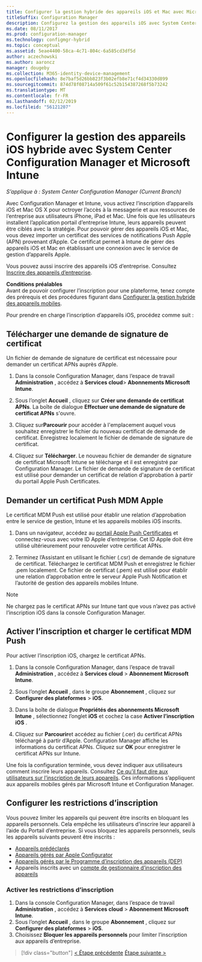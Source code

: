 ```yaml
---
title: Configurer la gestion hybride des appareils iOS et Mac avec Microsoft Intune
titleSuffix: Configuration Manager
description: Configurez la gestion des appareils iOS avec System Center Configuration Manager et Microsoft Intune.
ms.date: 08/11/2017
ms.prod: configuration-manager
ms.technology: configmgr-hybrid
ms.topic: conceptual
ms.assetid: 5eae4400-58ca-4c71-804c-6a585cd3df5d
author: aczechowski
ms.author: aaroncz
manager: dougeby
ms.collection: M365-identity-device-management
ms.openlocfilehash: 8e7baf5d26bb823f3b02efb8e71cf4d34330d899
ms.sourcegitcommit: 874d78f08714a509f61c52b154387268f5b73242
ms.translationtype: MT
ms.contentlocale: fr-FR
ms.lasthandoff: 02/12/2019
ms.locfileid: "56121207"
---
```

# <a name="set-up-ios-hybrid-device-management-with-system-center-configuration-manager-and-microsoft-intune"></a>Configurer la gestion des appareils iOS hybride avec System Center Configuration Manager et Microsoft Intune

*S’applique à : System Center Configuration Manager (Current Branch)*

Avec Configuration Manager et Intune, vous activez l’inscription d’appareils iOS et Mac OS X pour octroyer l’accès à la messagerie et aux ressources de l’entreprise aux utilisateurs iPhone, iPad et Mac. Une fois que les utilisateurs installent l’application portail d’entreprise Intune, leurs appareils peuvent être ciblés avec la stratégie. Pour pouvoir gérer des appareils iOS et Mac, vous devez importer un certificat des services de notifications Push Apple (APN) provenant d’Apple. Ce certificat permet à Intune de gérer des appareils iOS et Mac en établissant une connexion avec le service de gestion d’appareils Apple.  

 Vous pouvez aussi inscrire des appareils iOS d’entreprise.  Consultez [Inscrire des appareils d’entreprise](enroll-company-owned-devices.md).  

**Conditions préalables**<br>
Avant de pouvoir configurer l’inscription pour une plateforme, tenez compte des prérequis et des procédures figurant dans [Configurer la gestion hybride des appareils mobiles](setup-hybrid-mdm.md).

Pour prendre en charge l’inscription d’appareils iOS, procédez comme suit :  

## <a name="download-a-certificate-signing-request"></a>Télécharger une demande de signature de certificat
Un fichier de demande de signature de certificat est nécessaire pour demander un certificat APNs auprès d’Apple.  

1.  Dans la console Configuration Manager, dans l’espace de travail **Administration** , accédez à **Services cloud**> **Abonnements Microsoft Intune**.  

2.  Sous l’onglet **Accueil** , cliquez sur **Créer une demande de certificat APNs**. La boîte de dialogue **Effectuer une demande de signature de certificat APNs** s'ouvre.  

3.  Cliquez sur**Parcourir** pour accéder à l'emplacement auquel vous souhaitez enregistrer le fichier du nouveau certificat de demande de certificat. Enregistrez localement le fichier de demande de signature de certificat.  

4.  Cliquez sur **Télécharger**. Le nouveau fichier de demander de signature de certificat Microsoft Intune se télécharge et il est enregistré par Configuration Manager. Le fichier de demande de signature de certificat est utilisé pour demander un certificat de relation d'approbation à partir du portail Apple Push Certificates.  

## <a name="request-an-mdm-push-certificate-from-apple"></a>Demander un certificat Push MDM Apple
Le certificat MDM Push est utilisé pour établir une relation d’approbation entre le service de gestion, Intune et les appareils mobiles iOS inscrits.  

1.  Dans un navigateur, accédez au [portail Apple Push Certificates](http://go.microsoft.com/fwlink/?LinkId=269844) et connectez-vous avec votre ID Apple d’entreprise. Cet ID Apple doit être utilisé ultérieurement pour renouveler votre certificat APNs.  

2.  Terminez l’Assistant en utilisant le fichier (.csr) de demande de signature de certificat. Téléchargez le certificat MDM Push et enregistrez le fichier .pem localement. Ce fichier de certificat (.pem) est utilisé pour établir une relation d’approbation entre le serveur Apple Push Notification et l’autorité de gestion des appareils mobiles Intune.  

> [!NOTE]  
>  Ne chargez pas le certificat APNs sur Intune tant que vous n’avez pas activé l’inscription iOS dans la console Configuration Manager.  

## <a name="enable-enrollment-and-upload-the-mdm-push-certificate"></a>Activer l’inscription et charger le certificat MDM Push
Pour activer l’inscription iOS, chargez le certificat APNs.  

1.  Dans la console Configuration Manager, dans l’espace de travail **Administration** , accédez à **Services cloud** > **Abonnement Microsoft Intune**.  

2.  Sous l’onglet **Accueil** , dans le groupe **Abonnement** , cliquez sur **Configurer des plateformes** > **iOS**.  

3.  Dans la boîte de dialogue **Propriétés des abonnements Microsoft Intune** , sélectionnez l’onglet **iOS** et cochez la case **Activer l’inscription iOS** .  
4.  Cliquez sur **Parcourir**et accédez au fichier (.cer) du certificat APNs téléchargé à partir d’Apple. Configuration Manager affiche les informations du certificat APNs. Cliquez sur **OK** pour enregistrer le certificat APNs sur Intune.  

Une fois la configuration terminée, vous devez indiquer aux utilisateurs comment inscrire leurs appareils. Consultez [Ce qu’il faut dire aux utilisateurs sur l’inscription de leurs appareils](https://docs.microsoft.com/intune/end-user-educate). Ces informations s’appliquent aux appareils mobiles gérés par Microsoft Intune et Configuration Manager.

## <a name="configure-enrollment-restrictions"></a>Configurer les restrictions d’inscription

Vous pouvez limiter les appareils qui peuvent être inscrits en bloquant les appareils personnels. Cela empêche les utilisateurs d’inscrire leur appareil à l’aide du Portail d’entreprise. Si vous bloquez les appareils personnels, seuls les appareils suivants peuvent être inscrits :
- [Appareils prédéclarés](predeclare-devices-with-hardware-id.md)
- [Appareils gérés par Apple Configurator](ios-hybrid-enrollment-using-apple-configurator.md)
- [Appareils gérés par le Programme d’inscription des appareils (DEP)](ios-device-enrollment-program-for-hybrid.md)
- Appareils inscrits avec un [compte de gestionnaire d’inscription des appareils](enroll-devices-with-device-enrollment-manager.md)

### <a name="to-enable-enrollment-restrictions"></a>Activer les restrictions d’inscription
1.  Dans la console Configuration Manager, dans l’espace de travail **Administration** , accédez à **Services cloud** > **Abonnement Microsoft Intune**.
2.  Sous l’onglet **Accueil** , dans le groupe **Abonnement** , cliquez sur **Configurer des plateformes** > **iOS**.
3.  Choisissez **Bloquer les appareils personnels** pour limiter l’inscription aux appareils d’entreprise.

> [!div class="button"]
> [< Étape précédente](create-service-connection-point.md) [Étape suivante >](set-up-additional-management.md)
